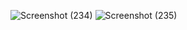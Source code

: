 
![Screenshot (234)](https://user-images.githubusercontent.com/89120960/201652520-8ac14014-f5e4-41f3-bc19-61c647d46989.png)
![Screenshot (235)](https://user-images.githubusercontent.com/89120960/201652526-53925070-6b0c-41c8-922b-8526d85be328.png)
